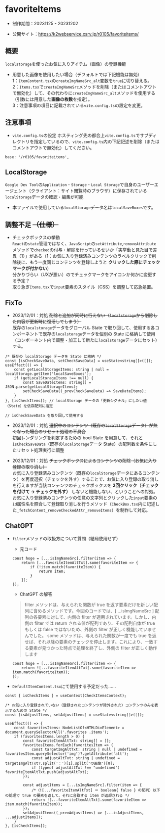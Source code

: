 # favoriteItems
- 制作期間：20231125 - 20231202

- 公開サイト：https://k2webservice.xsrv.jp/r0105/favoriteitems/

## 概要 
`localstorage`を使ったお気に入りアイテム（画像）の登録機能<br />

- 用意した画像を使用したい場合（デフォルトでは下記機能は無効）<br />
1：`ItemContent.tsx`の`createImgNameSrc_alt`変数を`true`に切り替える。<br />
2：`Items.tsx`で`createImgNameSrc`メソッドを削除（またはコメントアウトで無効化）して、その代わりに`createImgNameSrc_alt`メソッドを使用する（引数には用意した**画像の枚数**を指定）。<br />
3：注意事項の項目に記載されている`vite.config.ts`の設定を変更。

## 注意事項
- `vite.config.ts`の設定
ホスティング先の都合上`vite.config.ts`でサブディレクトリを指定しているので、`vite.config.ts`内の下記記述を削除（またはコメントアウトで無効化）してください。

```
base: '/r0105/favoriteitems',
```

## LocalStorage
`Google Dev Tool`の`Application` - `Storage` - `Local Storage`で自身のユーザーエージェント（クライアント：サイト閲覧時のブラウザ）に保存されている`localStorage`データの確認・編集が可能

- 本ファイルで使用している`localStorage`データ名は`localSaveBoxes`です。

## 調整不足 ~~（仕様）~~
- チェックボックスの挙動<br />
`React`の`state`管理ではなく、`JavaScript`の`setAttribute`,`removeAttribute`メソッドで`checked`の付与・解除を行っているせいか「実挙動と見た目で差異（1）」がある（1：お気に入り登録済みコンテンツのラベルクリックで削除後に、もう一度同じコンテンツを登録しようと **クリックした際にチェックマークが付かない**）<br />
分かりづらい（UXが悪い）のでチェックマークをアイコンか何かに変更する予定？<br />取り急ぎ`Items.tsx`で`input`要素のスタイル（CSS）を調整して応急処置。

## FixTo
- 2023/12/01：対処 ~~削除と追加が同時に行えない（`localstorage`から削除した内容が更新時に復活してしまう）~~ <br />
既存の`localstorage`データをグローバル State で取り回して、使用する各コンポーネントで既存の`localstorage`データを個別の State に格納して使用（コンポーネント内で調整・加工して新たに`localstorage`データにセット）する。

```
/* 既存の localStorage データを State に格納 */
const [isCheckSaveData, setCheckSaveData] = useState<string[]>([]);
useEffect(() => {
    const getLocalStorageItems: string | null = localStorage.getItem('localSaveBoxes');
    if (getLocalStorageItems !== null) {
        const SaveDateItems: string[] = JSON.parse(getLocalStorageItems);
        setCheckSaveData((_prevCheckSaveData) => SaveDateItems);
    }
}, [isCheckItems]); // localStorage データの「更新シグナル」にしたい値（State）を依存配列に指定

// isCheckSaveData を取り回して使用する
```

- 2023/12/01：対処 ~~選択中のコンテンツ（既存の`localStorage`データ）が無くなった場合のリセット処理の不具合~~ <br />
初回レンダリングを判定するための bool State を用意して、それと`isCheckSaveData`（既存の`localStorage`データ State）の配列数を条件にしたリセット処理実行に調整

- 2023/12/01：対処 ~~チェックボックスによるコンテンツの削除（お気に入り登録の取り消し）~~ <br />
お気に入り登録済みコンテンツ（既存の`localStorage`データにあるコンテンツ）を再度選択（チェックを外す）することで、お気に入り登録の取り消しを行えますが当該コンテンツのチェックボックスを **2回クリック（チェックを付けて → チェックを外す）** しないと機能しない、ということへの対処。<br />
お気に入り登録済みコンテンツの任意の文字列とクリックした`input`要素の`id`属性名を照合して登録取り消しを行うメソッド（`CheckBox.tsx`内に記述した`_fetchContent_removeCheckedAttr_removeItems`）を制作して対応。

## ChatGPT
- `filter`メソッドの取扱方について質問（結局使用せず）
    - 元コード

    ```
    const hoge = [...isImgNameSrc].filter(item => {
        return [...favoriteItemAltTxt].some(favoriteItem => {
            if (!item.match(favoriteItem)) {
                return item;
            }
        });
    });
    ```

    - ChatGPT の解答
    > filter メソッドは、与えられた関数が true を返す要素だけを新しい配列に含めるメソッドです。今回のコードでは、[ ...isImgNameSrc ] 配列の各要素に対して、内側の filter が適用されています。しかし、内側の filter では return される値が配列であり、その配列自体が true もしくは false ではないため、外側の filter が正しく機能していませんでした。
    > some メソッドは、与えられた関数が一度でも true を返せば、それ以降の要素のチェックを停止します。これにより、一致する要素が見つかった時点で処理を終了し、外側の filter が正しく動作します

    ```
    const hoge = [...isImgNameSrc].filter(item => {
        return ![...favoriteItemAltTxt].some(favoriteItem => item.match(favoriteItem));
    });
    ```

- `DefaultItemContent.tsx`にて使用する予定だった……
```
const { isCheckItems } = useContext(CheckItemsContext);

/* お気に入り登録されていない（登録されたコンテンツが除外された）コンテンツのみを表示するための State */
const [isAdjustItems, setAdjustItems] = useState<string[]>([]);

useEffect(() => {
    const favoritesItems: NodeListOf<HTMLDivElement> = document.querySelectorAll('.favorites .items');
    if (favoritesItems.length > 0) {
        const favoriteItemAltTxt: string[] = [];
        favoritesItems.forEach(favoritesItem => {
            const targetImgAltTxt: string | null | undefined = favoritesItem.querySelector('img')?.getAttribute('alt');
            const adjustAltTxt: string | undefined = targetImgAltTxt?.split('：')[1].split('の画像')[0];
            if (typeof adjustAltTxt !== "undefined") favoriteItemAltTxt.push(adjustAltTxt);
        });

        const adjustItems = [...isImgNameSrc].filter(item => {
            /*（![...favoriteItemAltTxt] ＝ boolean{ false } の配列）以下の処理で true の要素を返して、それに合致する item が返却される */
            return ![...favoriteItemAltTxt].some(favoriteItem => item.match(favoriteItem));
        });
        setAdjustItems((_prevAdjustItems) => [...isAdjustItems, ...adjustItems]);
    }
}, [isCheckItems]);
```